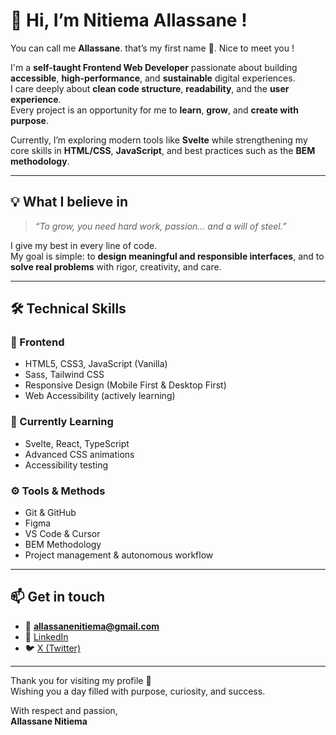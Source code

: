# 👋 Hi, I’m Nitiema Allassane !
You can call me **Allassane**. that’s my first name 🙂. Nice to meet you !

I'm a **self-taught Frontend Web Developer** passionate about building **accessible**, **high-performance**, and **sustainable** digital experiences.  
I care deeply about **clean code structure**, **readability**, and the **user experience**.  
Every project is an opportunity for me to **learn**, **grow**, and **create with purpose**.

Currently, I’m exploring modern tools like **Svelte** while strengthening my core skills in **HTML/CSS**, **JavaScript**, and best practices such as the **BEM methodology**.

---

## 💡 What I believe in

> _“To grow, you need hard work, passion… and a will of steel.”_

I give my best in every line of code.  
My goal is simple: to **design meaningful and responsible interfaces**, and to **solve real problems** with rigor, creativity, and care.

---

## 🛠️ Technical Skills

### 🧱 Frontend
- HTML5, CSS3, JavaScript (Vanilla)
- Sass, Tailwind CSS
- Responsive Design (Mobile First & Desktop First)
- Web Accessibility (actively learning)

### 🧠 Currently Learning
- Svelte, React, TypeScript
- Advanced CSS animations
- Accessibility testing

### ⚙️ Tools & Methods
- Git & GitHub  
- Figma  
- VS Code & Cursor  
- BEM Methodology  
- Project management & autonomous workflow

---

## 📫 Get in touch

- 📧 **allassanenitiema@gmail.com**  
- 🔗 [LinkedIn](https://www.linkedin.com/in/allassane-nitiema-400a5835a/)  
- 🐦 [X (Twitter)](https://x.com/nitiema49461)

---

Thank you for visiting my profile 🙏  
Wishing you a day filled with purpose, curiosity, and success.

With respect and passion,  
**Allassane Nitiema**
